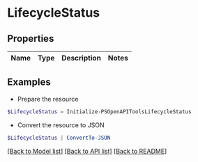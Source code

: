 # LifecycleStatus
## Properties

Name | Type | Description | Notes
------------ | ------------- | ------------- | -------------

## Examples

- Prepare the resource
```powershell
$LifecycleStatus = Initialize-PSOpenAPIToolsLifecycleStatus 
```

- Convert the resource to JSON
```powershell
$LifecycleStatus | ConvertTo-JSON
```

[[Back to Model list]](../README.md#documentation-for-models) [[Back to API list]](../README.md#documentation-for-api-endpoints) [[Back to README]](../README.md)

